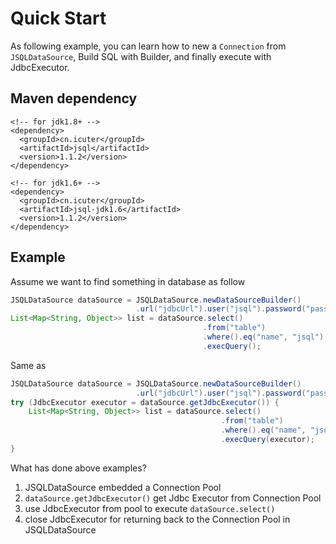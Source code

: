 # Quick Start

As following example, you can learn how to new a `Connection` from `JSQLDataSource`, Build SQL with Builder, and finally execute with JdbcExecutor.

## Maven dependency

```text
<!-- for jdk1.8+ -->
<dependency>
  <groupId>cn.icuter</groupId>
  <artifactId>jsql</artifactId>
  <version>1.1.2</version>
</dependency>

<!-- for jdk1.6+ -->
<dependency>
  <groupId>cn.icuter</groupId>
  <artifactId>jsql-jdk1.6</artifactId>
  <version>1.1.2</version>
</dependency>
```
## Example

Assume we want to find something in database as follow
```java
JSQLDataSource dataSource = JSQLDataSource.newDataSourceBuilder()
                            .url("jdbcUrl").user("jsql").password("pass").build();
List<Map<String, Object>> list = dataSource.select()
                                           .from("table")
                                           .where().eq("name", "jsql")
                                           .execQuery();
```

Same as

```java
JSQLDataSource dataSource = JSQLDataSource.newDataSourceBuilder()
                            .url("jdbcUrl").user("jsql").password("pass").build();
try (JdbcExecutor executor = dataSource.getJdbcExecutor()) {
    List<Map<String, Object>> list = dataSource.select()
                                               .from("table")
                                               .where().eq("name", "jsql")
                                               .execQuery(executor);
}
```

What has done above examples?
1. JSQLDataSource embedded a Connection Pool
2. `dataSource.getJdbcExecutor()` get Jdbc Executor from Connection Pool
3. use JdbcExecutor from pool to execute `dataSource.select()` 
4. close JdbcExecutor for returning back to the Connection Pool in JSQLDataSource
